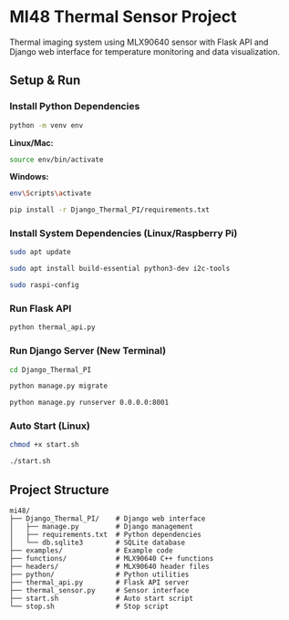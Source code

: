 # MI48 Thermal Sensor Project

Thermal imaging system using MLX90640 sensor with Flask API and Django web interface for temperature monitoring and data visualization.

## Setup & Run

### Install Python Dependencies
```bash
python -m venv env
```

**Linux/Mac:**
```bash
source env/bin/activate
```

**Windows:**
```bash
env\Scripts\activate
```

```bash
pip install -r Django_Thermal_PI/requirements.txt
```

### Install System Dependencies (Linux/Raspberry Pi)
```bash
sudo apt update
```

```bash
sudo apt install build-essential python3-dev i2c-tools
```

```bash
sudo raspi-config
```

### Run Flask API
```bash
python thermal_api.py
```

### Run Django Server (New Terminal)
```bash
cd Django_Thermal_PI
```

```bash
python manage.py migrate
```

```bash
python manage.py runserver 0.0.0.0:8001
```

### Auto Start (Linux)
```bash
chmod +x start.sh
```

```bash
./start.sh
```

## Project Structure

```
mi48/
├── Django_Thermal_PI/    # Django web interface
│   ├── manage.py         # Django management
│   ├── requirements.txt  # Python dependencies
│   └── db.sqlite3        # SQLite database
├── examples/             # Example code
├── functions/            # MLX90640 C++ functions
├── headers/              # MLX90640 header files
├── python/               # Python utilities
├── thermal_api.py        # Flask API server
├── thermal_sensor.py     # Sensor interface
├── start.sh              # Auto start script
└── stop.sh               # Stop script
```

